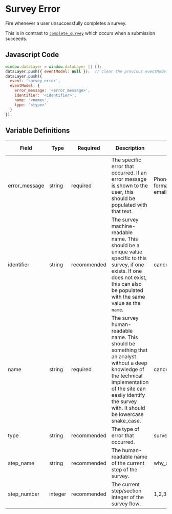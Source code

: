 # Survey Error

Fire whenever a user unsuccessfully completes a survey. 

This is in contrast to [`complete_survey`](survey/complete_survey.md) which occurs when a submission succeeds.

## Javascript Code

```js
window.dataLayer = window.dataLayer || [];
dataLayer.push({ eventModel: null });  // Clear the previous eventModel object.
dataLayer.push({
  event: 'survey_error',
  eventModel: {
    error_message: '<error_message>',
    identifier: '<identifier>',
    name: '<name>',
    type: '<type>'
  }
});
```

## Variable Definitions

|Field|Type|Required|Description|Example|Pattern|Min Length|Max Length|Minimum|Maximum|Multiple Of|
| --- | --- | --- | --- | --- | --- | --- | --- | --- | --- | --- |
|error_message|string|required|The specific error that occurred. If an error message is shown to the user, this should be populated with that text.|Phone number should follow the format (xxx) xxx-xxxx, Must be a valid email address|
|identifier|string|recommended|The survey machine-readable name. This should be a unique value specific to this survey, if one exists. If one does not exist, this can also be populated with the same value as the `name`.|cancel_subscription_flow, free_trial|
|name|string|required|The survey human-readable name. This should be something that an analyst without a deep knowledge of the technical implementation of the site can easily identify the survey with. It should be lowercase snake_case.|cancel_subscription_flow, free_trial|
|type|string|recommended|The type of error that occurred.|survey_field_validation, server_error|
|step_name|string|recommended|The human-readable name of the current step of the survey.|why_are_you_cancelling,which_product|
|step_number|integer|recommended|The current step/section integer of the survey flow.|1,2,3,4,5|

